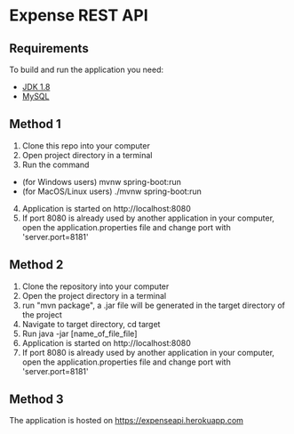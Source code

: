# Expense REST API

## Requirements
To build and run the application you need:
- [JDK 1.8](http://www.oracle.com/technetwork/java/javase/downloads/jdk8-downloads-2133151.html)
- [MySQL](https://https://dev.mysql.com/downloads/installer/)

## Method 1
1. Clone this repo into your computer
2. Open project directory in a terminal
3. Run the command 
  - (for Windows users) mvnw spring-boot:run
  - (for MacOS/Linux users) ./mvnw spring-boot:run
4. Application is started on http://localhost:8080
5. If port 8080 is already used by another application in your computer, open the application.properties file and change port with 'server.port=8181'

## Method 2
1. Clone the repository into your computer
2. Open the project directory in a terminal
3. run "mvn package",  a .jar file will be generated in the target directory of the project
4. Navigate to target directory, cd target
5. Run java -jar [name_of_file_file]
6. Application is started on http://localhost:8080
7. If port 8080 is already used by another application in your computer, open the application.properties file and change port with 'server.port=8181'

## Method 3
The application is hosted on https://expenseapi.herokuapp.com

